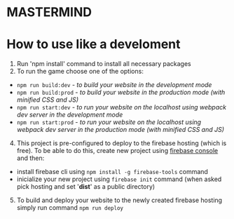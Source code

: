 # MASTERMIND

# How to use like a develoment
1) Run 'npm install' command to install all necessary packages
2) To run the game choose one of the options:

* `npm run build:dev` - *to build your website in the development mode*
* `npm run build:prod` - *to build your website in the production mode (with minified CSS and JS)*
* `npm run start:dev` - *to run your website on the localhost using webpack dev server in the development mode*
* `npm run start:prod` - *to run your website on the localhost using webpack dev server in the production mode (with minified CSS and JS)*

4) This project is pre-configured to deploy to the firebase hosting (which is free). To be able to do this, create new project using [firebase console](https://console.firebase.google.com/) and then:
* install firebase cli using `npm install -g firebase-tools` command
* inicialize your new project using `firebase init` command (when asked pick hosting and set '**dist**' as a public directory)

5) To build and deploy your website to the newly created firebase hosting simply run command `npm run deploy`
